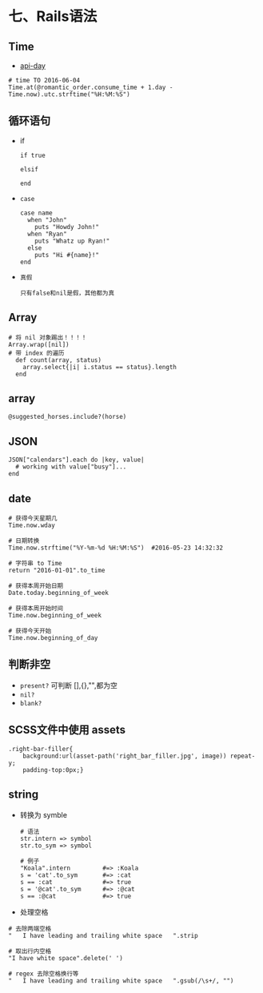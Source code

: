 # 七、Rails语法

## Time
- [api-day](http://stevenyue.com/blogs/date-time-datetime-in-ruby-and-rails/)
```
# time TO 2016-06-04
Time.at(@romantic_order.consume_time + 1.day - Time.now).utc.strftime("%H:%M:%S")
```

## 循环语句
- if
    ```
    if true

    elsif

    end
    ```

- `case`
    ```
    case name
      when "John"
        puts "Howdy John!"
      when "Ryan"
        puts "Whatz up Ryan!"
      else
        puts "Hi #{name}!"
    end
    ```

- `真假`
    ```
    只有false和nil是假，其他都为真
    ```

## Array

```
# 将 nil 对象踢出！！！！
Array.wrap([nil])
# 带 index 的遍历
  def count(array, status)
    array.select{|i| i.status == status}.length
  end
```

## array
```
@suggested_horses.include?(horse)
```

##  JSON
```
JSON["calendars"].each do |key, value|
  # working with value["busy"]...
end
```

## date
```
# 获得今天星期几
Time.now.wday

# 日期转换
Time.now.strftime("%Y-%m-%d %H:%M:%S")  #2016-05-23 14:32:32

# 字符串 to Time
return "2016-01-01".to_time

# 获得本周开始日期
Date.today.beginning_of_week

# 获得本周开始时间
Time.now.beginning_of_week

# 获得今天开始
Time.now.beginning_of_day
```

## 判断非空
- `present?` 可判断 [],{},"",都为空
- `nil?`
- `blank?`


## SCSS文件中使用 assets
```
.right-bar-filler{
    background:url(asset-path('right_bar_filler.jpg', image)) repeat-y;
    padding-top:0px;}
```

## string
- 转换为 symble
  ```
  # 语法
  str.intern => symbol
  str.to_sym => symbol

  # 例子
  "Koala".intern         #=> :Koala
  s = 'cat'.to_sym       #=> :cat
  s == :cat              #=> true
  s = '@cat'.to_sym      #=> :@cat
  s == :@cat             #=> true
  ```
- 处理空格
```
# 去除两端空格
"   I have leading and trailing white space   ".strip

# 取出行内空格
"I have white space".delete(' ')

# regex 去除空格换行等
"   I have leading and trailing white space   ".gsub(/\s+/, "")
```
